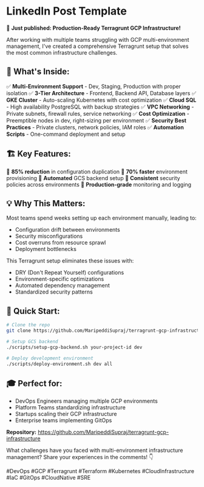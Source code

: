 # LinkedIn Post Template

🚀 **Just published: Production-Ready Terragrunt GCP Infrastructure!**

After working with multiple teams struggling with GCP multi-environment management, I've created a comprehensive Terragrunt setup that solves the most common infrastructure challenges.

## 🎯 **What's Inside:**

✅ **Multi-Environment Support** - Dev, Staging, Production with proper isolation
✅ **3-Tier Architecture** - Frontend, Backend API, Database layers
✅ **GKE Cluster** - Auto-scaling Kubernetes with cost optimization
✅ **Cloud SQL** - High availability PostgreSQL with backup strategies
✅ **VPC Networking** - Private subnets, firewall rules, service networking
✅ **Cost Optimization** - Preemptible nodes in dev, right-sizing per environment
✅ **Security Best Practices** - Private clusters, network policies, IAM roles
✅ **Automation Scripts** - One-command deployment and setup

## 🏗️ **Key Features:**

🔹 **85% reduction** in configuration duplication
🔹 **70% faster** environment provisioning
🔹 **Automated** GCS backend setup
🔹 **Consistent** security policies across environments
🔹 **Production-grade** monitoring and logging

## 💡 **Why This Matters:**

Most teams spend weeks setting up each environment manually, leading to:
- Configuration drift between environments
- Security misconfigurations
- Cost overruns from resource sprawl
- Deployment bottlenecks

This Terragrunt setup eliminates these issues with:
- DRY (Don't Repeat Yourself) configurations
- Environment-specific optimizations
- Automated dependency management
- Standardized security patterns

## 🚀 **Quick Start:**

```bash
# Clone the repo
git clone https://github.com/MaripeddiSupraj/terragrunt-gcp-infrastructure

# Setup GCS backend
./scripts/setup-gcp-backend.sh your-project-id dev

# Deploy development environment
./scripts/deploy-environment.sh dev all
```

## 🎓 **Perfect for:**

- DevOps Engineers managing multiple GCP environments
- Platform Teams standardizing infrastructure
- Startups scaling their GCP infrastructure
- Enterprise teams implementing GitOps

**Repository:** https://github.com/MaripeddiSupraj/terragrunt-gcp-infrastructure

What challenges have you faced with multi-environment infrastructure management? Share your experiences in the comments! 👇

#DevOps #GCP #Terragrunt #Terraform #Kubernetes #CloudInfrastructure #IaC #GitOps #CloudNative #SRE